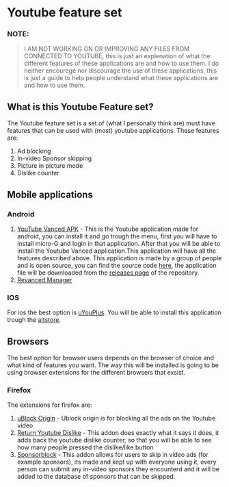 # Youtube feature set

### NOTE: 
  > I AM NOT WORKING  ON OR IMPROVING ANY FILES FROM CONNECTED TO YOUTUBE, this is just an explenation of what the different features of these applications are and how to use them. I do neither encourege nor discourage the use of these applications, this is just a guide to help people understand what these applications are and how to use them.

## What is this Youtube Feature set?

The Youtube feature set is a set of (what I personally think are) must have features that can be used with (most) youtube applications. These features are:

  1. Ad blocking
  2. In-video Sponsor skipping
  3. Picture in picture mode
  4. Dislike counter

## Mobile applications
### Android

  1. [YouTube Vanced APK](manager.apk)
    - This is the Youtube application made for android, you can install it and go trough the menu, first you will have to install micro-G and login in that application. After that you will be able to install the Youtube Vanced application.This application will have all the features described above. This application is made by a group of people and is open source, you can find the source code [here](https://github.com/TeamVanced/VancedManager), the application file will be downloaded from the [releases page](https://github.com/Deedikjupijn/vanced/releases/tag/vanced) of the repository.
  2. [Revanced Manager](https://github.com/revanced)

### IOS

For ios the best option is [uYouPlus](https://github.com/qnblackcat/uYouPlus). You will be able to install this application trough the [altstore](https://altstore.io/).

## Browsers

The best option for browser users depends on the browser of choice and what kind of features you want. The way this will be installed is going to be using browser extensions for the different browsers that exsist.

### Firefox
The extensions for firefox are:
  1. [uBlock Origin](https://addons.mozilla.org/en-US/firefox/addon/ublock-origin/)
    - Ublock origin is for blocking all the ads on the Youtube video
  2. [Return Youtube Dislike](https://addons.mozilla.org/en-US/firefox/addon/return-youtube-dislikes/)
    - This addon does exactly what it says it does, it adds back the youtube dislike counter, so that you will be able to see how many people pressed the dislike/like button
  3. [Sponsorblock](https://addons.mozilla.org/en-US/firefox/addon/sponsorblock/)
    - This addon allows for users to skip in video ads (for example sponsors), its made and kept up with everyone using it, every person can submit any in-video sponsors they encounterd and it will be added to the database of sponsors that can be skipped.
